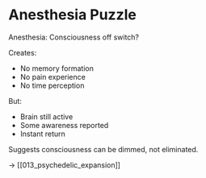 # Anesthesia Puzzle

Anesthesia: Consciousness off switch?

Creates:
- No memory formation
- No pain experience
- No time perception

But:
- Brain still active
- Some awareness reported
- Instant return

Suggests consciousness can be dimmed, not eliminated.

→ [[013_psychedelic_expansion]]